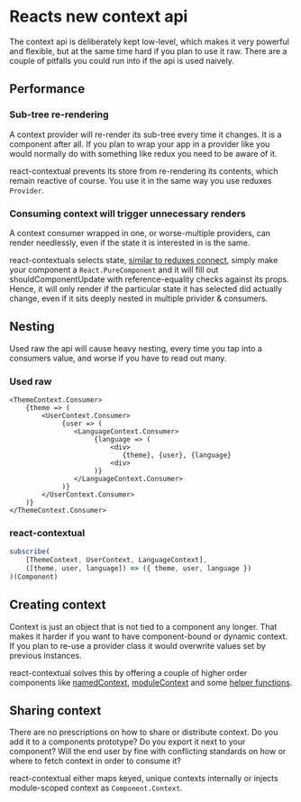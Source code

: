 # Reacts new context api

The context api is deliberately kept low-level, which makes it very powerful and flexible, but at the same time hard if you plan to use it raw. There are a couple of pitfalls you could run into if the api is used naively.

## Performance

### Sub-tree re-rendering

A context provider will re-render its sub-tree every time it changes. It is a component after all. If you plan to wrap your app in a provider like you would normally do with something like redux you need to be aware of it.

react-contextual prevents its store from re-rendering its contents, which remain reactive of course. You use it in the same way you use reduxes `Provider`.

### Consuming context will trigger unnecessary renders

A context consumer wrapped in one, or worse-multiple providers, can render needlessly, even if the state it is interested in is the same.

react-contextuals selects state, [similar to reduxes connect](https://github.com/drcmda/react-contextual/blob/master/API.md#subscribe), simply make your component a `React.PureComponent` and it will fill out shouldComponentUpdate with reference-equality checks against its props. Hence, it will only render if the particular state it has selected did actually change, even if it sits deeply nested in multiple privider & consumers.

## Nesting

Used raw the api will cause heavy nesting, every time you tap into a consumers value, and worse if you have to read out many.

### Used raw

```
<ThemeContext.Consumer>
    {theme => (
        <UserContext.Consumer>
             {user => (
                <LanguageContext.Consumer>
                     {language => (
                         <div>
                            {theme}, {user}, {language}
                         <div>
                     )}
                </LanguageContext.Consumer>
             )}
        </UserContext.Consumer>
    )}
</ThemeContext.Consumer>
```

### react-contextual

```js
subscribe(
    [ThemeContext, UserContext, LanguageContext],
    ([theme, user, language]) => ({ theme, user, language })
)(Component)
```

## Creating context

Context is just an object that is not tied to a component any longer. That makes it harder if you want to have component-bound or dynamic context. If you plan to re-use a provider class it would overwrite values set by previous instances.

react-contextual solves this by offering a couple of higher order components like [namedContext](https://github.com/drcmda/react-contextual/blob/master/API.md#namedcontext), [moduleContext](https://github.com/drcmda/react-contextual/blob/master/API.md#modulecontext) and some [helper functions](https://github.com/drcmda/react-contextual/blob/master/API.md#imperative-context-handling).

## Sharing context

There are no prescriptions on how to share or distribute context. Do you add it to a components prototype? Do you export it next to your component? Will the end user by fine with conflicting standards on how or where to fetch context in order to consume it?

react-contextual either maps keyed, unique contexts internally or injects module-scoped context as `Component.Context`.
